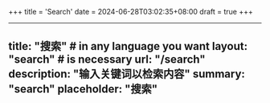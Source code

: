 +++
title = 'Search'
date = 2024-06-28T03:02:35+08:00
draft = true
+++

---
title: "搜索" # in any language you want
layout: "search" # is necessary
url: "/search"
description: "输入关键词以检索内容"
summary: "search"
placeholder: "搜索"
---
